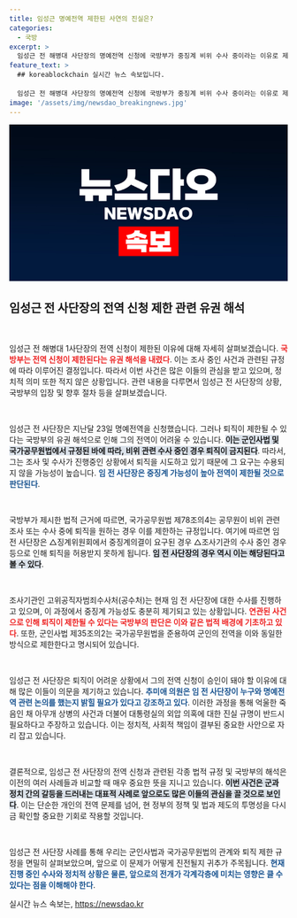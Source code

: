 ```yaml
---
title: 임성근 명예전역 제한된 사연의 진실은?
categories:
  - 국방
excerpt: >
  임성근 전 해병대 사단장의 명예전역 신청에 국방부가 중징계 비위 수사 중이라는 이유로 제한을 선언했다. 추미애 의원은 진실 규명을 촉구하며 특검 도입을 주장하고 나섰다.
feature_text: >
  ## koreablockchain 실시간 뉴스 속보입니다.

  임성근 전 해병대 사단장의 명예전역 신청에 국방부가 중징계 비위 수사 중이라는 이유로 제한을 선언했다. 추미애 의원은 진실 규명을 촉구하며 특검 도입을 주장하고 나섰다.
image: '/assets/img/newsdao_breakingnews.jpg'
---
```


<p><img src="/assets/img/newsdao_breakingnews.jpg" alt="koreablockchain 속보" /></p>

<h2 data-ke-size="size26">임성근 전 사단장의 전역 신청 제한 관련 유권 해석</h2>

<p data-ke-size="size16">&nbsp;</p>

<p>임성근 전 해병대 1사단장의 전역 신청이 제한된 이유에 대해 자세히 살펴보겠습니다. <b><span style="color: #ee2323;">국방부는 전역 신청이 제한된다는 유권 해석을 내렸다</span></b>. 이는 조사 중인 사건과 관련된 규정에 따라 이루어진 결정입니다. 따라서 이번 사건은 많은 이들의 관심을 받고 있으며, 정치적 의미 또한 적지 않은 상황입니다. 관련 내용을 다루면서 임성근 전 사단장의 상황, 국방부의 입장 및 향후 절차 등을 살펴보겠습니다.</p>

<p data-ke-size="size16">&nbsp;</p>

<p>임성근 전 사단장은 지난달 23일 명예전역을 신청했습니다. 그러나 퇴직이 제한될 수 있다는 국방부의 유권 해석으로 인해 그의 전역이 어려울 수 있습니다. <b><span style="background-color: #21538527;">이는 군인사법 및 국가공무원법에서 규정된 바에 따라, 비위 관련 수사 중인 경우 퇴직이 금지된다</span></b>. 따라서, 그는 조사 및 수사가 진행중인 상황에서 퇴직을 시도하고 있기 때문에 그 요구는 수용되지 않을 가능성이 높습니다. <b><span style="color: #1a5490;">임 전 사단장은 중징계 가능성이 높아 전역이 제한될 것으로 판단된다</span></b>.</p>

<p data-ke-size="size16">&nbsp;</p>

<p>국방부가 제시한 법적 근거에 따르면, 국가공무원법 제78조의4는 공무원이 비위 관련 조사 또는 수사 중에 퇴직을 원하는 경우 이를 제한하는 규정입니다. 여기에 따르면 임 전 사단장은 △징계위원회에서 중징계의결이 요구된 경우 △조사기관의 수사 중인 경우 등으로 인해 퇴직을 허용받지 못하게 됩니다. <b><span style="background-color: #21538527;">임 전 사단장의 경우 역시 이는 해당된다고 볼 수 있다</span></b>.</p>

<p data-ke-size="size16">&nbsp;</p>

<p>조사기관인 고위공직자범죄수사처(공수처)는 현재 임 전 사단장에 대한 수사를 진행하고 있으며, 이 과정에서 중징계 가능성도 충분히 제기되고 있는 상황입니다. <b><span style="color: #ee2323;">연관된 사건으로 인해 퇴직이 제한될 수 있다는 국방부의 판단은 이와 같은 법적 배경에 기초하고 있다</span></b>. 또한, 군인사법 제35조의2는 국가공무원법을 준용하여 군인의 전역을 이와 동일한 방식으로 제한한다고 명시되어 있습니다. </p>

<p data-ke-size="size16">&nbsp;</p>

<p>임성근 전 사단장은 퇴직이 어려운 상황에서 그의 전역 신청이 승인이 돼야 할 이유에 대해 많은 이들이 의문을 제기하고 있습니다. <b><span style="color: #1a5490;">추미애 의원은 임 전 사단장이 누구와 명예전역 관련 논의를 했는지 밝힐 필요가 있다고 강조하고 있다</span></b>. 이러한 과정을 통해 억울한 죽음인 채 아무개 상병의 사건과 더불어 대통령실의 외압 의혹에 대한 진실 규명이 반드시 필요하다고 주장하고 있습니다. 이는 정치적, 사회적 책임이 결부된 중요한 사안으로 자리 잡고 있습니다.</p>

<p data-ke-size="size16">&nbsp;</p>

<p>결론적으로, 임성근 전 사단장의 전역 신청과 관련된 각종 법적 규정 및 국방부의 해석은 이전의 여러 사례들과 비교할 때 매우 중요한 뜻을 지니고 있습니다. <b><span style="background-color: #21538527;">이번 사건은 군과 정치 간의 갈등을 드러내는 대표적 사례로 앞으로도 많은 이들의 관심을 끌 것으로 보인다</span></b>. 이는 단순한 개인의 전역 문제를 넘어, 현 정부의 정책 및 법과 제도의 투명성을 다시금 확인할 중요한 기회로 작용할 것입니다.</p>

<p data-ke-size="size16">&nbsp;</p>

<p>임성근 전 사단장 사례를 통해 우리는 군인사법과 국가공무원법의 관계와 퇴직 제한 규정을 면밀히 살펴보았으며, 앞으로 이 문제가 어떻게 진전될지 귀추가 주목됩니다. <b><span style="color: #1a5490;">현재 진행 중인 수사와 정치적 상황은 물론, 앞으로의 전개가 각계각층에 미치는 영향은 클 수 있다는 점을 이해해야 한다</span></b>.</p>
실시간 뉴스 속보는, <a href="https://newsdao.kr" rel="dofollow">https://newsdao.kr</a>


